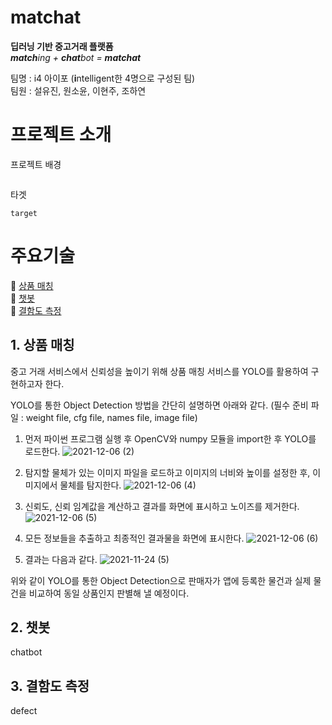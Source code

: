 # matchat

**딥러닝 기반 중고거래 플랫폼**  
***match**ing + **chat**bot = **matchat***  

팀명 : i4 아이포 (**i**ntelligent한 4명으로 구성된 팀)  
팀원 : 설유진, 원소윤, 이현주, 조하연   


# 프로젝트 소개

프로젝트 배경
```

```

타겟
```
target
```


# 주요기술

📌 [상품 매칭](#1-상품-매칭)  
📌 [챗봇](#2-챗봇)  
📌 [결함도 측정](#3-결함도-측정)    


## 1. 상품 매칭

중고 거래 서비스에서 신뢰성을 높이기 위해 상품 매칭 서비스를 YOLO를 활용하여 구현하고자 한다.

YOLO를 통한 Object Detection 방법을 간단히 설명하면 아래와 같다.
(필수 준비 파일 : weight file, cfg file, names file, image file)
1) 먼저 파이썬 프로그램 실행 후 OpenCV와 numpy 모듈을 import한 후 YOLO를 로드한다.
![2021-12-06 (2)](https://user-images.githubusercontent.com/71023835/144865194-936f916e-2b87-4fad-ad10-7c716d39ba15.png)

2) 탐지할 물체가 있는 이미지 파일을 로드하고 이미지의 너비와 높이를 설정한 후, 이미지에서 물체를 탐지한다.
![2021-12-06 (4)](https://user-images.githubusercontent.com/71023835/144865235-2a49df1e-7eb4-476e-ac14-9a4648301b7a.png)

3) 신뢰도, 신뢰 임계값을 계산하고 결과를 화면에 표시하고 노이즈를 제거한다.
![2021-12-06 (5)](https://user-images.githubusercontent.com/71023835/144865259-7a013f9a-4b8a-4e65-8587-c5b356bb7d8f.png)

4) 모든 정보들을 추출하고 최종적인 결과물을 화면에 표시한다.
![2021-12-06 (6)](https://user-images.githubusercontent.com/71023835/144865306-62406472-cf12-4f86-ba72-3f34201e30fd.png)

5) 결과는 다음과 같다.
![2021-11-24 (5)](https://user-images.githubusercontent.com/71023835/144863848-728c5b75-8c63-42b9-b5a3-7908554c5438.png)

위와 같이 YOLO를 통한 Object Detection으로 판매자가 앱에 등록한 물건과 실제 물건을 비교하여 동일 상품인지 판별해 낼 예정이다.
## 2. 챗봇

chatbot


## 3. 결함도 측정

defect
